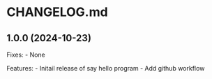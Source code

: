 # CHANGELOG.md

## 1.0.0 (2024-10-23)

Fixes:
    - None

Features:
    - Initail release of say hello program
    - Add github workflow